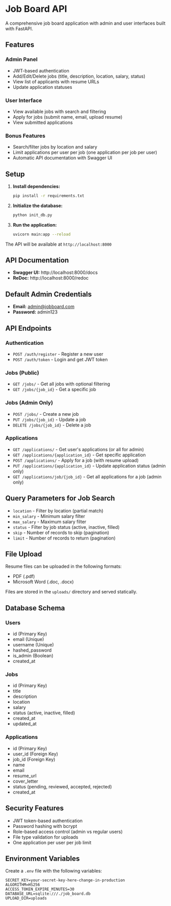 # Job Board API

A comprehensive job board application with admin and user interfaces built with FastAPI.

## Features

### Admin Panel
- JWT-based authentication
- Add/Edit/Delete jobs (title, description, location, salary, status)
- View list of applicants with resume URLs
- Update application statuses

### User Interface
- View available jobs with search and filtering
- Apply for jobs (submit name, email, upload resume)
- View submitted applications

### Bonus Features
- Search/filter jobs by location and salary
- Limit applications per user per job (one application per job per user)
- Automatic API documentation with Swagger UI

## Setup

1. **Install dependencies:**
   ```bash
   pip install -r requirements.txt
   ```

2. **Initialize the database:**
   ```bash
   python init_db.py
   ```

3. **Run the application:**
   ```bash
   uvicorn main:app --reload
   ```

The API will be available at `http://localhost:8000`

## API Documentation

- **Swagger UI:** http://localhost:8000/docs
- **ReDoc:** http://localhost:8000/redoc

## Default Admin Credentials

- **Email:** admin@jobboard.com
- **Password:** admin123

## API Endpoints

### Authentication
- `POST /auth/register` - Register a new user
- `POST /auth/token` - Login and get JWT token

### Jobs (Public)
- `GET /jobs/` - Get all jobs with optional filtering
- `GET /jobs/{job_id}` - Get a specific job

### Jobs (Admin Only)
- `POST /jobs/` - Create a new job
- `PUT /jobs/{job_id}` - Update a job
- `DELETE /jobs/{job_id}` - Delete a job

### Applications
- `GET /applications/` - Get user's applications (or all for admin)
- `GET /applications/{application_id}` - Get specific application
- `POST /applications/` - Apply for a job (with resume upload)
- `PUT /applications/{application_id}` - Update application status (admin only)
- `GET /applications/job/{job_id}` - Get all applications for a job (admin only)

## Query Parameters for Job Search

- `location` - Filter by location (partial match)
- `min_salary` - Minimum salary filter
- `max_salary` - Maximum salary filter
- `status` - Filter by job status (active, inactive, filled)
- `skip` - Number of records to skip (pagination)
- `limit` - Number of records to return (pagination)

## File Upload

Resume files can be uploaded in the following formats:
- PDF (.pdf)
- Microsoft Word (.doc, .docx)

Files are stored in the `uploads/` directory and served statically.

## Database Schema

### Users
- id (Primary Key)
- email (Unique)
- username (Unique)
- hashed_password
- is_admin (Boolean)
- created_at

### Jobs
- id (Primary Key)
- title
- description
- location
- salary
- status (active, inactive, filled)
- created_at
- updated_at

### Applications
- id (Primary Key)
- user_id (Foreign Key)
- job_id (Foreign Key)
- name
- email
- resume_url
- cover_letter
- status (pending, reviewed, accepted, rejected)
- created_at

## Security Features

- JWT token-based authentication
- Password hashing with bcrypt
- Role-based access control (admin vs regular users)
- File type validation for uploads
- One application per user per job limit

## Environment Variables

Create a `.env` file with the following variables:
```
SECRET_KEY=your-secret-key-here-change-in-production
ALGORITHM=HS256
ACCESS_TOKEN_EXPIRE_MINUTES=30
DATABASE_URL=sqlite:///./job_board.db
UPLOAD_DIR=uploads
``` 